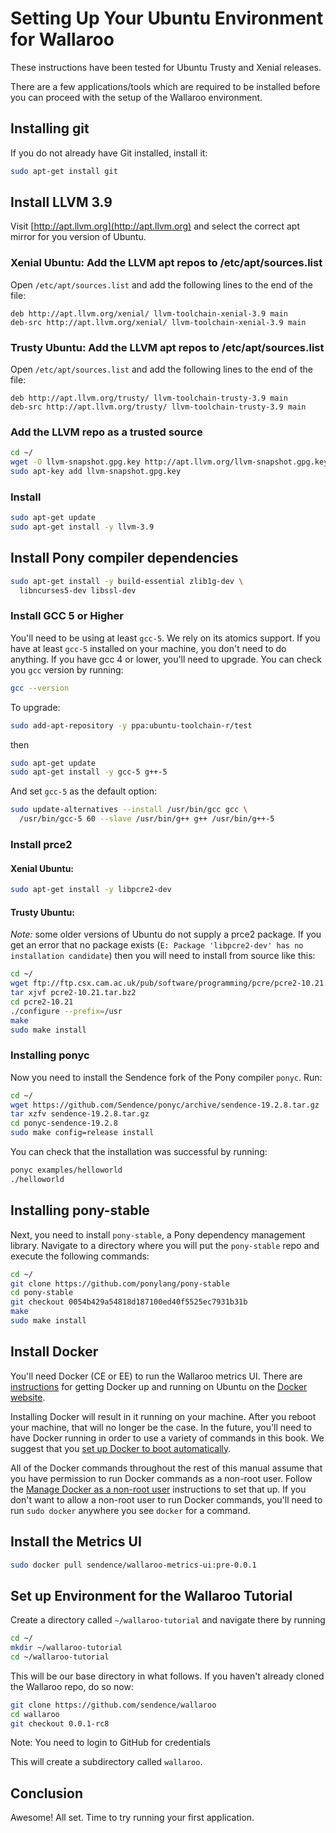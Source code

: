 # Setting Up Your Ubuntu Environment for Wallaroo

These instructions have been tested for Ubuntu Trusty and Xenial releases.

There are a few applications/tools which are required to be installed before you can proceed with the setup of the Wallaroo environment.

## Installing git

If you do not already have Git installed, install it:

```bash
sudo apt-get install git
```

## Install LLVM 3.9

Visit [http://apt.llvm.org](http://apt.llvm.org) and select the correct apt mirror for you version of Ubuntu.

### Xenial Ubuntu: Add the LLVM apt repos to /etc/apt/sources.list

Open `/etc/apt/sources.list` and add the following lines to the end of
the file:

```
deb http://apt.llvm.org/xenial/ llvm-toolchain-xenial-3.9 main
deb-src http://apt.llvm.org/xenial/ llvm-toolchain-xenial-3.9 main
```

### Trusty Ubuntu: Add the LLVM apt repos to /etc/apt/sources.list

Open `/etc/apt/sources.list` and add the following lines to the end of
the file:

```
deb http://apt.llvm.org/trusty/ llvm-toolchain-trusty-3.9 main
deb-src http://apt.llvm.org/trusty/ llvm-toolchain-trusty-3.9 main
```

### Add the LLVM repo as a trusted source

```bash
cd ~/
wget -O llvm-snapshot.gpg.key http://apt.llvm.org/llvm-snapshot.gpg.key
sudo apt-key add llvm-snapshot.gpg.key
```

### Install

```bash
sudo apt-get update
sudo apt-get install -y llvm-3.9
```

## Install Pony compiler dependencies

```bash
sudo apt-get install -y build-essential zlib1g-dev \
  libncurses5-dev libssl-dev
```

### Install GCC 5 or Higher

You'll need to be using at least `gcc-5`. We rely on its atomics support. If you have at least `gcc-5` installed on your machine, you don't need to do anything. If you have gcc 4 or lower, you'll need to upgrade. You can check you `gcc` version by running:

```bash
gcc --version
```

To upgrade:

```bash
sudo add-apt-repository -y ppa:ubuntu-toolchain-r/test
```

then

```bash
sudo apt-get update
sudo apt-get install -y gcc-5 g++-5
```

And set `gcc-5` as the default option:

```bash
sudo update-alternatives --install /usr/bin/gcc gcc \
  /usr/bin/gcc-5 60 --slave /usr/bin/g++ g++ /usr/bin/g++-5
```

### Install prce2

#### Xenial Ubuntu:

```bash
sudo apt-get install -y libpcre2-dev
```

#### Trusty Ubuntu:

*Note:* some older versions of Ubuntu do not supply a prce2
package. If you get an error that no package exists (`E: Package
'libpcre2-dev' has no installation candidate`) then you will need to
install from source like this:

```bash
cd ~/
wget ftp://ftp.csx.cam.ac.uk/pub/software/programming/pcre/pcre2-10.21.tar.bz2
tar xjvf pcre2-10.21.tar.bz2
cd pcre2-10.21
./configure --prefix=/usr
make
sudo make install
```

### Installing ponyc

Now you need to install the Sendence fork of the Pony compiler `ponyc`. Run:

```bash
cd ~/
wget https://github.com/Sendence/ponyc/archive/sendence-19.2.8.tar.gz
tar xzfv sendence-19.2.8.tar.gz
cd ponyc-sendence-19.2.8
sudo make config=release install
```

You can check that the installation was successful by running:

```bash
ponyc examples/helloworld
./helloworld
```

## Installing pony-stable

Next, you need to install `pony-stable`, a Pony dependency management library. Navigate to a directory where you will put the `pony-stable` repo and execute the following commands:

```bash
cd ~/
git clone https://github.com/ponylang/pony-stable
cd pony-stable
git checkout 0054b429a54818d187100ed40f5525ec7931b31b
make
sudo make install
```

## Install Docker

You'll need Docker (CE or EE) to run the Wallaroo metrics UI. There are [instructions](https://docs.docker.com/engine/installation/linux/ubuntu/) for getting Docker up and running on Ubuntu on the [Docker website](https://docs.docker.com/engine/installation/linux/ubuntu/). 

Installing Docker will result in it running on your machine. After you reboot your machine, that will no longer be the case. In the future, you'll need to have Docker running in order to use a variety of commands in this book. We suggest that you [set up Docker to boot automatically](https://docs.docker.com/engine/installation/linux/linux-postinstall/#configure-docker-to-start-on-boot).

All of the Docker commands throughout the rest of this manual assume that you have permission to run Docker commands as a non-root user. Follow the [Manage Docker as a non-root user](https://docs.docker.com/engine/installation/linux/linux-postinstall/#manage-docker-as-a-non-root-user) instructions to set that up. If you don't want to allow a non-root user to run Docker commands, you'll need to run `sudo docker` anywhere you see `docker` for a command.

## Install the Metrics UI

```bash
sudo docker pull sendence/wallaroo-metrics-ui:pre-0.0.1
```

## Set up Environment for the Wallaroo Tutorial

Create a directory called `~/wallaroo-tutorial` and navigate there by running

```bash
cd ~/
mkdir ~/wallaroo-tutorial
cd ~/wallaroo-tutorial
```

This will be our base directory in what follows. If you haven't already
cloned the Wallaroo repo, do so now:

```bash
git clone https://github.com/sendence/wallaroo
cd wallaroo
git checkout 0.0.1-rc8
```

Note: You need to login to GitHub for credentials

This will create a subdirectory called `wallaroo`.

## Conclusion

Awesome! All set. Time to try running your first application.
